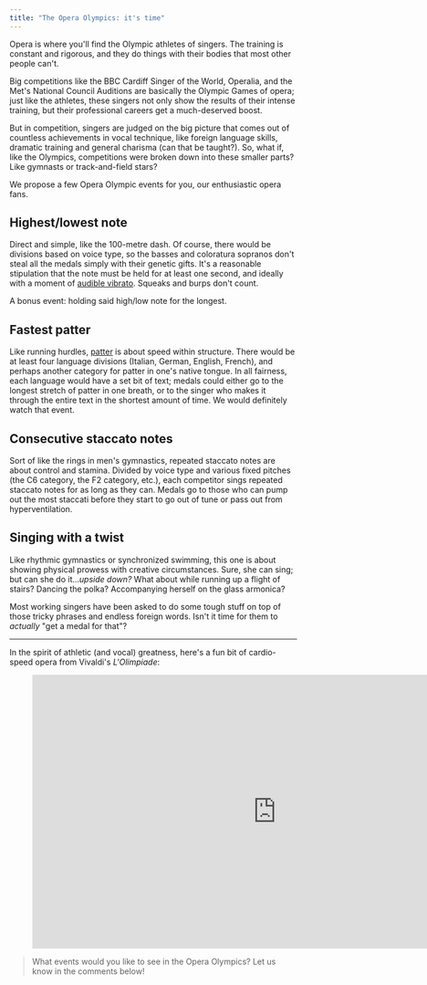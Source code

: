 ```yaml
---
title: "The Opera Olympics: it's time"
---
```


Opera is where you'll find the Olympic athletes of singers. The training is constant and rigorous, and they do things with their bodies that most other people can't.

Big competitions like the BBC Cardiff Singer of the World, Operalia, and the Met's National Council Auditions are basically the Olympic Games of opera; just like the athletes, these singers not only show the results of their intense training, but their professional careers get a much-deserved boost.

But in competition, singers are judged on the big picture that comes out of countless achievements in vocal technique, like foreign language skills, dramatic training and general charisma (can that be taught?). So, what if, like the Olympics, competitions were broken down into these smaller parts? Like gymnasts or track-and-field stars?

We propose a few Opera Olympic events for you, our enthusiastic opera fans.

## Highest/lowest note

Direct and simple, like the 100-metre dash. Of course, there would be divisions based on voice type, so the basses and coloratura sopranos don't steal all the medals simply with their genetic gifts. It's a reasonable stipulation that the note must be held for at least one second, and ideally with a moment of [audible vibrato](/vibrato-all-the-reasons-why/). Squeaks and burps don't count.

A bonus event: holding said high/low note for the longest.

## Fastest patter

Like running hurdles, [patter](/5-patter-songs-to-remind-you-to-drink-more-coffee/) is about speed within structure. There would be at least four language divisions (Italian, German, English, French), and perhaps another category for patter in one's native tongue. In all fairness, each language would have a set bit of text; medals could either go to the longest stretch of patter in one breath, or to the singer who makes it through the entire text in the shortest amount of time. We would definitely watch that event. 

## Consecutive staccato notes

Sort of like the rings in men's gymnastics, repeated staccato notes are about control and stamina. Divided by voice type and various fixed pitches (the C6 category, the F2 category, etc.), each competitor sings repeated staccato notes for as long as they can. Medals go to those who can pump out the most staccati before they start to go out of tune or pass out from hyperventilation.

## Singing with a twist

Like rhythmic gymnastics or synchronized swimming, this one is about showing physical prowess with creative circumstances. Sure, she can sing; but can she do it...*upside down?* What about while running up a flight of stairs? Dancing the polka? Accompanying herself on the glass armonica?

Most working singers have been asked to do some tough stuff on top of those tricky phrases and endless foreign words. Isn't it time for them to *actually* "get a medal for that"?

***

In the spirit of athletic (and vocal) greatness, here's a fun bit of cardio-speed opera from Vivaldi's *L'Olimpiade*:

<figure data-type="video">
<iframe width="854" height="480" src="https://www.youtube.com/embed/qSB5Zd77Qz8" frameborder="0" allowfullscreen></iframe>
</figure>

>What events would you like to see in the Opera Olympics? Let us know in the comments below!
